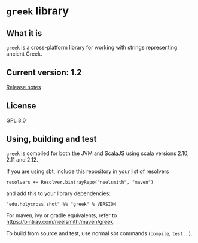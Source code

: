 # `greek` library

## What it is

`greek` is a cross-platform library for working with strings representing ancient Greek.

## Current version: 1.2

[Release notes](releases.md)


## License

[GPL 3.0](http://www.opensource.org/licenses/gpl-3.0.html)


## Using, building and test

`greek` is compiled for both the JVM and ScalaJS using scala versions 2.10, 2.11 and 2.12.


If you are using sbt, include this repository in your list of resolvers

    resolvers += Resolver.bintrayRepo("neelsmith", "maven")
    
and add this to your library dependencies:

    "edu.holycross.shot" %% "greek" % VERSION

For maven, ivy or gradle equivalents, refer to <https://bintray.com/neelsmith/maven/greek>.

To build from source and test, use normal sbt commands (`compile`, `test` ...).
